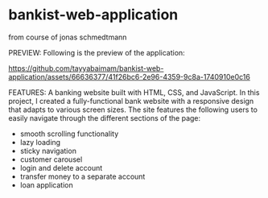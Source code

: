 # bankist-web-application
from course of jonas schmedtmann

PREVIEW:
Following is the preview of the application: 

https://github.com/tayyabaimam/bankist-web-application/assets/66636377/41f26bc6-2e96-4359-9c8a-1740910e0c16

FEATURES:
A banking website built with HTML, CSS, and JavaScript.
In this project, I created a fully-functional bank website with a responsive design that adapts to various screen sizes. The site features the following users to easily navigate through the different sections of the page:
- smooth scrolling functionality
- lazy loading
- sticky navigation
- customer carousel
- login and delete account
- transfer money to a separate account
- loan application
